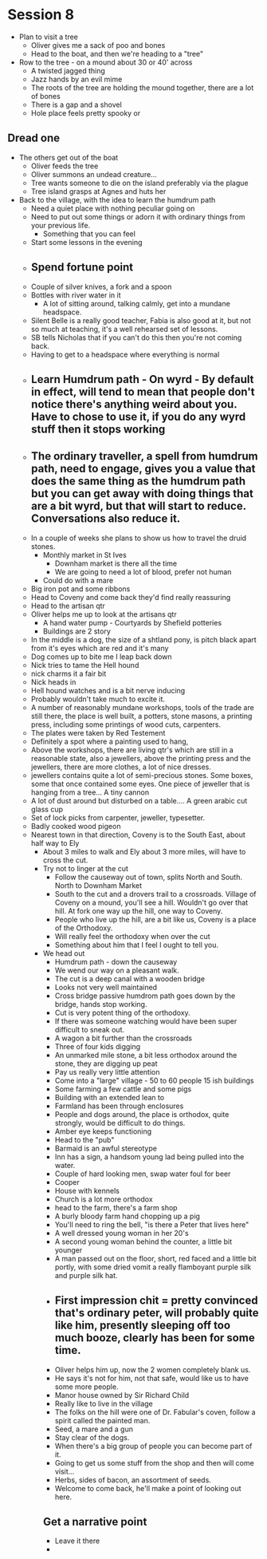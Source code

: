 # Session 8
 - Plan to visit a tree
   - Oliver gives me a sack of poo and bones
   - Head to the boat, and then we're heading to a "tree"
 - Row to the tree - on a mound about 30 or 40' across
   - A twisted jagged thing
   - Jazz hands by an evil mime
   - The roots of the tree are holding the mound together, there are a lot of bones
   - There is a gap and a shovel
   - Hole place feels pretty spooky or 

## Dread one
 - The others get out of the boat
   - Oliver feeds the tree
   - Oliver summons an undead creature...
   - Tree wants someone to die on the island preferably via the plague
   - Tree island grasps at Agnes and huts her
- Back to the village, with the idea to learn the humdrum path
  - Need a quiet place with nothing peculiar going on 
  - Need to put out some things or adorn it with ordinary things from your previous life.
    - Something that you can feel
  - Start some lessons in the evening
  - ## Spend fortune point
  - Couple of silver knives, a fork and a spoon
  - Bottles with river water in it
    - A lot of sitting around, talking calmly, get into a mundane headspace.
  - Silent Belle is a really good teacher, Fabia is also good at it, but not so much at teaching, it's a well rehearsed set of lessons.
  - SB tells Nicholas that if you can't do this then you're not coming back.
  - Having to get to a headspace where everything is normal
  - ## Learn Humdrum path - On wyrd - By default in effect, will tend to mean that people don't notice there's anything weird about you. Have to chose to use it, if you do any wyrd stuff then it stops working
  - ## The ordinary traveller, a spell from humdrum path, need to engage, gives you a value that does the same thing as the humdrum path but you can get away with doing things that are a bit wyrd, but that will start to reduce. Conversations also reduce it.
  - In a couple of weeks she plans to show us how to travel the druid stones.
    - Monthly market in St Ives
      - Downham market is there all the time
      - We are going to need a lot of blood, prefer not human
    - Could do with a mare
  - Big iron pot and some ribbons
  - Head to Coveny and come back they'd find really reassuring
  - Head to the artisan qtr
  - Oliver helps me up to look at the artisans qtr
    - A hand water pump - Courtyards by Shefield potteries
    - Buildings are 2 story
  - In the middle is a dog, the size of a shtland pony, is pitch black apart from it's eyes which are red and it's many 
  - Dog comes up to bite me I leap back down
  - Nick tries to tame the Hell hound
  - nick charms it a fair bit
  - Nick heads in
  - Hell hound watches and is a bit nerve inducing
  - Probably wouldn't take much to excite it.
  - A number of reasonably mundane workshops, tools of the trade are still there, the place is well built, a potters, stone masons, a printing press, including some printings of wood cuts, carpenters.
  - The plates were taken by Red Testement
  - Definitely a spot where a painting used to hang, 
  - Above the workshops, there are living qtr's which are still in a reasonable state, also a jewellers, above the printing press and the jewellers, there are more clothes, a lot of nice dresses.
  - jewellers contains quite a lot of semi-precious stones. Some boxes, some that once contained some eyes. One piece of jeweller that is hanging from a tree... A tiny cannon
  - A lot of dust around but disturbed on a table.... A green arabic cut glass cup
  - Set of lock picks from carpenter, jeweller, typesetter.
  - Badly cooked wood pigeon
  - Nearest town in that direction, Coveny is to the South East, about half way to Ely
    - About 3 miles to walk and Ely about 3 more miles, will have to cross the cut.
    - Try not to linger at the cut
      - Follow the causeway out of town, splits North and South. North to Downham Market
      - South to the cut and a drovers trail to a crossroads. Village of Coveny on a mound, you'll see a hill. Wouldn't go over that hill. At fork one way up the hill, one way to Coveny.
      - People who live up the hill, are a bit like us, Coveny is a place of the Orthodoxy.
      - Will really feel the orthodoxy when over the cut
      - Something about him that I feel I ought to tell you.
    - We head out 
      - Humdrum path - down the causeway
      - We wend our way on a pleasant walk.
      - The cut is a deep canal with a wooden bridge
      - Looks not very well maintained
      - Cross bridge passive humdrom path goes down by the bridge, hands stop working.
      - Cut is very potent thing of the orthodoxy.
      - If there was someone watching would have been super difficult to sneak out.
      - A wagon a bit further than the crossroads
      - Three of four kids digging
      - An unmarked mile stone, a bit less orthodox around the stone, they are digging up peat
      - Pay us really very little attention
      - Come into a "large" village - 50 to 60 people 15 ish buildings
      - Some farming a few cattle and some pigs
      - Building with an extended lean to
      - Farmland has been through enclosures
      - People and dogs around, the place is orthodox, quite strongly, would be difficult to do things.
      - Amber eye keeps functioning
      - Head to the "pub"
      - Barmaid is an awful stereotype
      - Inn has a sign, a handsom young lad being pulled into the water.
      - Couple of hard looking men, swap water foul for beer
      - Cooper
      - House with kennels
      - Church is a lot more orthodox
      - head to the farm, there's a farm shop
      - A burly bloody farm hand chopping up a pig 
      - You'll need to ring the bell, "is there a Peter that lives here"
      - A well dressed young woman in her 20's
      - A second young woman behind the counter, a little bit younger
      - A man passed out on the floor, short, red faced and a little bit portly, with some dried vomit a really flamboyant purple silk and purple silk hat.
      - ## First impression chit = pretty convinced that's ordinary peter, will probably quite like him, presently sleeping off too much booze, clearly has been for some time.
      - Oliver helps him up, now the 2 women completely blank us.
      - He says it's not for him, not that safe, would like us to have some more people.
      - Manor house owned by Sir Richard Child
      - Really like to live in the village
      - The folks on the hill were one of Dr. Fabular's coven, follow a spirit called the painted man.
      - Seed, a mare and a gun
      - Stay clear of the dogs.
      - When there's a big group of people you can become part of it.
      - Going to get us some stuff from the shop and then will come visit...
      - Herbs, sides of bacon, an assortment of seeds.
      - Welcome to come back, he'll make a point of looking out here.
      ## Get a narrative point
      - Leave it there
      - 